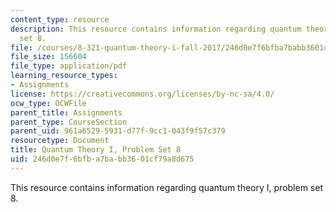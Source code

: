 ```yaml
---
content_type: resource
description: This resource contains information regarding quantum theory I, problem
  set 8.
file: /courses/8-321-quantum-theory-i-fall-2017/246d0e7f6bfba7babb3601cf79a8d675_MIT8_321F17_Pset8.pdf
file_size: 156604
file_type: application/pdf
learning_resource_types:
- Assignments
license: https://creativecommons.org/licenses/by-nc-sa/4.0/
ocw_type: OCWFile
parent_title: Assignments
parent_type: CourseSection
parent_uid: 961a6529-5931-d77f-9cc1-043f9f57c379
resourcetype: Document
title: Quantum Theory I, Problem Set 8
uid: 246d0e7f-6bfb-a7ba-bb36-01cf79a8d675
---
```

This resource contains information regarding quantum theory I, problem set 8.